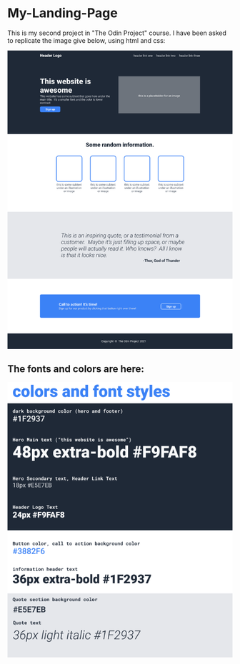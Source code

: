 # My-Landing-Page
This is my second project in "The Odin Project" course.
I have been asked to replicate the image give below, using html and css:


![The look of the website](Images/01.png)


## The fonts and colors are here:


![Fonts and colors](Images/02.png)

